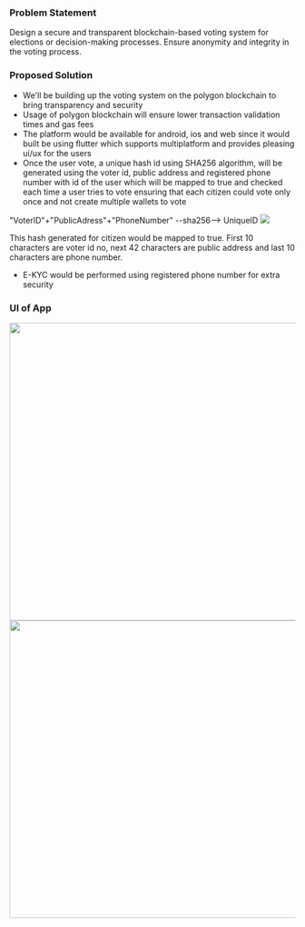 ### Problem Statement
Design a secure and transparent blockchain-based voting system for elections or decision-making processes. Ensure anonymity and integrity in the voting process.

### Proposed Solution
* We'll be building up the voting system on the polygon blockchain to bring transparency and security 
* Usage of polygon blockchain will ensure lower transaction validation times and gas fees 
* The platform would be available for android, ios and web since it would built be using flutter which supports multiplatform and provides pleasing ui/ux for the users
* Once the user vote, a unique hash id using SHA256 algorithm, will be generated using the voter id, public address and registered phone number with id of the user which will be mapped to true and checked each time a user tries to vote ensuring that each citizen could vote only once and not create multiple wallets to vote

"VoterID"+"PublicAdress"+"PhoneNumber" --sha256--> UniqueID
    <img src="https://github.com/IronicDeGawd/Vcure/assets/91710612/0ea750ac-fcb6-4be4-8289-c74b9fb9cc16">

  This hash generated for citizen would be mapped to true. First 10 characters are voter id no, next 42 characters are public address and last 10 characters are phone number.
  
* E-KYC would be performed using registered phone number for extra security

### UI of App

<img src="https://github.com/IronicDeGawd/Vcure/assets/91710612/6f8ceb3f-4138-46e3-8b9c-48a5d788086f" height="524">
<img src="https://github.com/IronicDeGawd/Vcure/assets/91710612/f5bf5c4d-f8d3-421f-90e3-c3f205efb114" height="524">

